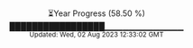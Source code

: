 <p align="center">
⏳Year Progress (58.50 %) <br>
█████████████████▁▁▁▁▁▁▁▁▁▁▁▁▁ <br>
<sub>Updated: Wed, 02 Aug 2023 12:33:02 GMT</sub>
</p>

